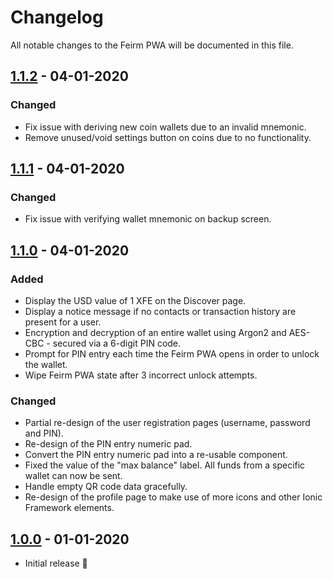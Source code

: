 # Changelog

All notable changes to the Feirm PWA will be documented in this file.

## [1.1.2](https://github.com/feirm/app/commits/1.1.2) - 04-01-2020
### Changed
* Fix issue with deriving new coin wallets due to an invalid mnemonic.
* Remove unused/void settings button on coins due to no functionality.

## [1.1.1](https://github.com/feirm/app/commits/1.1.1) - 04-01-2020
### Changed
* Fix issue with verifying wallet mnemonic on backup screen.

## [1.1.0](https://github.com/feirm/app/commits/1.1.0) - 04-01-2020
### Added
* Display the USD value of 1 XFE on the Discover page.
* Display a notice message if no contacts or transaction history are present for a user.
* Encryption and decryption of an entire wallet using Argon2 and AES-CBC - secured via a 6-digit PIN code.
* Prompt for PIN entry each time the Feirm PWA opens in order to unlock the wallet.
* Wipe Feirm PWA state after 3 incorrect unlock attempts.

### Changed
* Partial re-design of the user registration pages (username, password and PIN).
* Re-design of the PIN entry numeric pad.
* Convert the PIN entry numeric pad into a re-usable component.
* Fixed the value of the "max balance" label. All funds from a specific wallet can now be sent.
* Handle empty QR code data gracefully.
* Re-design of the profile page to make use of more icons and other Ionic Framework elements.


## [1.0.0](https://github.com/feirm/app/commits/1.0.0) - 01-01-2020
* Initial release 🥳